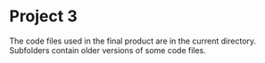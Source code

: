 # Project 3
The code files used in the final product are in the current directory. Subfolders contain older versions of some code files.
